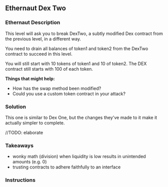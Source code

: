 ## Ethernaut Dex Two 

### Ethernaut Description 

This level will ask you to break DexTwo, a subtly modified Dex contract from the previous level, in a different way.

You need to drain all balances of token1 and token2 from the DexTwo contract to succeed in this level.

You will still start with 10 tokens of token1 and 10 of token2. The DEX contract still starts with 100 of each token.

**Things that might help:**
- How has the swap method been modified?
- Could you use a custom token contract in your attack?

### Solution 

This one is similar to Dex One, but the changes they've made to it make it actually simpler to complete. 

//TODO: elaborate

### Takeaways 
- wonky math (division) when liquidity is low results in unintended amounts (e.g. 0)
- trusting contracts to adhere faithfully to an interface 

### Instructions 
